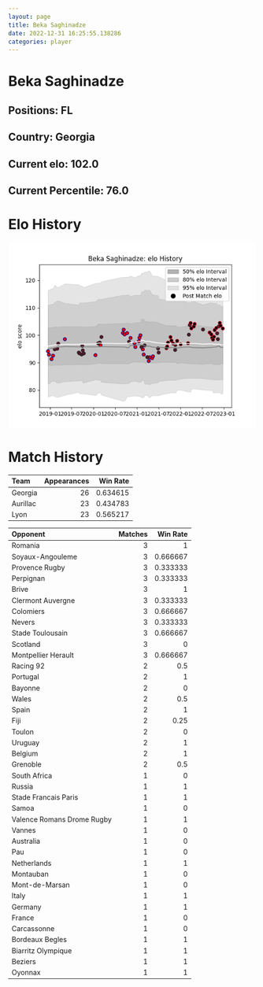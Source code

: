 ```yaml
---  
layout: page  
title: Beka Saghinadze  
date: 2022-12-31 16:25:55.138286  
categories: player  
---
```

# Beka Saghinadze

## Positions: FL

## Country: Georgia

## Current elo: 102.0

## Current Percentile: 76.0

# Elo History


![elo history](history_BekaSaghinadze.png)
# Match History


| Team     |   Appearances |   Win Rate |
|:---------|--------------:|-----------:|
| Georgia  |            26 |   0.634615 |
| Aurillac |            23 |   0.434783 |
| Lyon     |            23 |   0.565217 |

| Opponent                   |   Matches |   Win Rate |
|:---------------------------|----------:|-----------:|
| Romania                    |         3 |   1        |
| Soyaux-Angouleme           |         3 |   0.666667 |
| Provence Rugby             |         3 |   0.333333 |
| Perpignan                  |         3 |   0.333333 |
| Brive                      |         3 |   1        |
| Clermont Auvergne          |         3 |   0.333333 |
| Colomiers                  |         3 |   0.666667 |
| Nevers                     |         3 |   0.333333 |
| Stade Toulousain           |         3 |   0.666667 |
| Scotland                   |         3 |   0        |
| Montpellier Herault        |         3 |   0.666667 |
| Racing 92                  |         2 |   0.5      |
| Portugal                   |         2 |   1        |
| Bayonne                    |         2 |   0        |
| Wales                      |         2 |   0.5      |
| Spain                      |         2 |   1        |
| Fiji                       |         2 |   0.25     |
| Toulon                     |         2 |   0        |
| Uruguay                    |         2 |   1        |
| Belgium                    |         2 |   1        |
| Grenoble                   |         2 |   0.5      |
| South Africa               |         1 |   0        |
| Russia                     |         1 |   1        |
| Stade Francais Paris       |         1 |   1        |
| Samoa                      |         1 |   0        |
| Valence Romans Drome Rugby |         1 |   1        |
| Vannes                     |         1 |   0        |
| Australia                  |         1 |   0        |
| Pau                        |         1 |   0        |
| Netherlands                |         1 |   1        |
| Montauban                  |         1 |   0        |
| Mont-de-Marsan             |         1 |   0        |
| Italy                      |         1 |   1        |
| Germany                    |         1 |   1        |
| France                     |         1 |   0        |
| Carcassonne                |         1 |   0        |
| Bordeaux Begles            |         1 |   1        |
| Biarritz Olympique         |         1 |   1        |
| Beziers                    |         1 |   1        |
| Oyonnax                    |         1 |   1        |